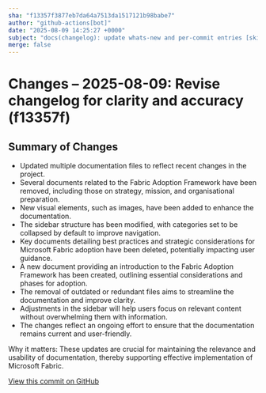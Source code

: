 ```yaml
---
sha: "f13357f3877eb7da64a7513da1517121b98babe7"
author: "github-actions[bot]"
date: "2025-08-09 14:25:27 +0000"
subject: "docs(changelog): update whats-new and per-commit entries [skip ci]"
merge: false
---
```


# Changes – 2025-08-09: Revise changelog for clarity and accuracy (f13357f)

## Summary of Changes

- Updated multiple documentation files to reflect recent changes in the project.
- Several documents related to the Fabric Adoption Framework have been removed, including those on strategy, mission, and organisational preparation.
- New visual elements, such as images, have been added to enhance the documentation.
- The sidebar structure has been modified, with categories set to be collapsed by default to improve navigation.
- Key documents detailing best practices and strategic considerations for Microsoft Fabric adoption have been deleted, potentially impacting user guidance.
- A new document providing an introduction to the Fabric Adoption Framework has been created, outlining essential considerations and phases for adoption.
- The removal of outdated or redundant files aims to streamline the documentation and improve clarity.
- Adjustments in the sidebar will help users focus on relevant content without overwhelming them with information.
- The changes reflect an ongoing effort to ensure that the documentation remains current and user-friendly.

Why it matters: These updates are crucial for maintaining the relevance and usability of documentation, thereby supporting effective implementation of Microsoft Fabric.

[View this commit on GitHub](https://github.com/TheTrustedAdvisor/FabricAdoptionFramework/commit/f13357f3877eb7da64a7513da1517121b98babe7)
